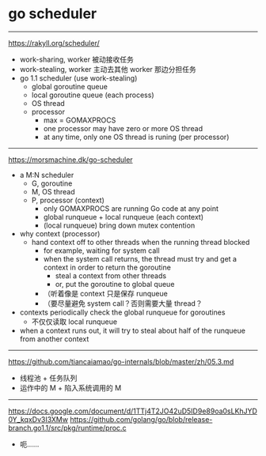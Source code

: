 # go scheduler

---

https://rakyll.org/scheduler/

- work-sharing, worker 被动接收任务
- work-stealing, worker 主动去其他 worker 那边分担任务
- go 1.1 scheduler (use work-stealing)
    - global goroutine queue
    - local goroutine queue (each process)
    - OS thread
    - processor
        - max = GOMAXPROCS
        - one processor may have zero or more OS thread
        - at any time, only one OS thread is runing (per processor)

---

https://morsmachine.dk/go-scheduler

- a M:N scheduler
    - G, goroutine
    - M, OS thread
    - P, processor (context)
        - only GOMAXPROCS are running Go code at any point
        - global runqueue + local runqueue (each context)
        - (local runqueue) bring down mutex contention
- why context (processor)
    - hand context off to other threads when the running thread blocked
        - for example, waiting for system call
        - when the system call returns, the thread must try and get a context in order to return the goroutine
            - steal a context from other threads
            - or, put the goroutine to global queue
        - （听着像是 context 只是保存 runqueue
        - （要尽量避免 system call？否则需要大量 thread？
- contexts periodically check the global runqueue for goroutines
    - 不仅仅读取 local runqueue
- when a context runs out, it will try to steal about half of the runqueue from another context

---

https://github.com/tiancaiamao/go-internals/blob/master/zh/05.3.md

- 线程池 + 任务队列
- 运作中的 M + 陷入系统调用的 M

---

https://docs.google.com/document/d/1TTj4T2JO42uD5ID9e89oa0sLKhJYD0Y_kqxDv3I3XMw
https://github.com/golang/go/blob/release-branch.go1.1/src/pkg/runtime/proc.c

- 呃……
